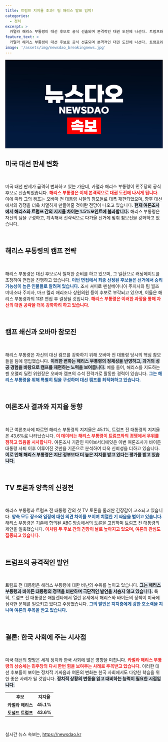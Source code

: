 ```yaml
---
title: 트럼프 지지율 초과! 팀 해리스 발표 임박!
categories:
  - 정치
excerpt: >
  카멀라 해리스 부통령이 대선 후보로 공식 선출되며 본격적인 대권 도전에 나선다. 트럼프와의 지지율 격차는 1.5%P까지 좁혀졌고, 캠프는 오바마 참모들로 재편성되어 전열을 정비했다. 첫 TV 토론을 둘러싼 신경전도 치열해지고 있다. 클릭하여 더 알아보세요!
feature_text: >
  카멀라 해리스 부통령이 대선 후보로 공식 선출되며 본격적인 대권 도전에 나선다. 트럼프와의 지지율 격차는 1.5%P까지 좁혀졌고, 캠프는 오바마 참모들로 재편성되어 전열을 정비했다. 첫 TV 토론을 둘러싼 신경전도 치열해지고 있다. 클릭하여 더 알아보세요!
image: '/assets/img/newsdao_breakingnews.jpg'
---
```


<p><img src="/assets/img/newsdao_breakingnews.jpg" alt="ontimetimes 속보" /></p>

<h2 data-ke-size="size26">미국 대선 판세 변화</h2>

<p data-ke-size="size16">&nbsp;</p>

<p>미국 대선 판세가 급격히 변화하고 있는 가운데, 카멀라 해리스 부통령이 민주당의 공식 후보로 선출되었습니다. <b><span style="color: #ee2323;">해리스 부통령은 이제 본격적으로 대권 도전에 나서게 됩니다.</span></b> 이에 따라 그의 캠프는 오바마 전 대통령 시절의 참모들로 대폭 재편되었으며, 향후 대선에서의 경쟁을 더욱 치열하게 만들어줄 것이란 전망이 나오고 있습니다. <b><span style="background-color: #21538527;">현재 여론조사에서 해리스와 트럼프 간의 지지율 차이는 1.5%포인트에 불과합니다.</span></b> 해리스 부통령은 자신의 팀을 구성하고, 계속해서 전략적으로 다가올 선거에 맞춰 참모진을 강화하고 있습니다.</p>

<p data-ke-size="size16">&nbsp;</p>

<h2 data-ke-size="size26">해리스 부통령의 캠프 전략</h2>

<p data-ke-size="size16">&nbsp;</p>

<p>해리스 부통령은 대선 후보로서 철저한 준비를 하고 있으며, 그 일환으로 러닝메이트를 초청하여 면접을 진행하고 있습니다. <b><span style="color: #1a5490;">이번 면접에서 최종 선정된 후보들은 선거에서 승리 가능성이 높은 인물들로 알려져 있습니다.</span></b> 조시 셔피로 펜실베이니아 주지사와 팀 월즈 미네소타 주지사, 마크 켈리 애리조나 상원의원 등이 후보로 부각되고 있으며, 이들은 해리스 부통령과의 1대1 면접 후 결정될 것입니다. <b><span style="color: #ee2323;">해리스 부통령은 이러한 과정을 통해 자신의 대권 공략을 더욱 강화하려 하고 있습니다.</span></b></p>

<p data-ke-size="size16">&nbsp;</p>

<h2 data-ke-size="size26">캠프 쇄신과 오바마 참모진</h2>

<p data-ke-size="size16">&nbsp;</p>

<p>해리스 부통령은 자신의 대선 캠프를 강화하기 위해 오바마 전 대통령 당시의 핵심 참모들을 팀에 영입했습니다. <b><span style="background-color: #21538527;">이러한 변화는 해리스 부통령의 정체성을 반영하고, 과거의 성공 경험을 바탕으로 캠프를 재편하는 노력을 보여줍니다.</span></b> 예를 들어, 해리스를 지도하는 젠 오맬리 딜런 위원장은 오바마 캠프의 수석 전략가로 활동한 경력이 있습니다. <b><span style="color: #1a5490;">그는 해리스 부통령을 위해 특별히 팀을 구성하며 대선 캠프를 최적화하고 있습니다.</span></b> </p>

<p data-ke-size="size16">&nbsp;</p>

<h2 data-ke-size="size26">여론조사 결과와 지지율 동향</h2>

<p data-ke-size="size16">&nbsp;</p>

<p>최근 여론조사에 따르면 해리스 부통령의 지지율은 45.1%, 트럼프 전 대통령의 지지율은 43.6%로 나타났습니다. <b><span style="color: #ee2323;">이 데이터는 해리스 부통령이 트럼프와의 경쟁에서 우위를 점하고 있음을 시사합니다.</span></b> 여론조사 기관인 파이브서티에잇은 이번 여론조사가 바이든 대통령 사퇴 이후 이루어진 것만을 기준으로 분석하여 더욱 신뢰성을 더하고 있습니다. <b><span style="background-color: #21538527;">이로 인해 해리스 부통령은 지난 정부보다 더 높은 지지를 받고 있다는 평가를 받고 있습니다.</span></b></p>

<p data-ke-size="size16">&nbsp;</p>

<h2 data-ke-size="size26">TV 토론과 양측의 신경전</h2>

<p data-ke-size="size16">&nbsp;</p>

<p>해리스 부통령과 트럼프 전 대통령 간의 첫 TV 토론을 둘러싼 긴장감이 고조되고 있습니다. <b><span style="color: #1a5490;">양측 모두 장소와 일정에 대한 의견 차이를 보이며 치열한 기 싸움을 벌이고 있습니다.</span></b> 해리스 부통령은 기존에 합의된 ABC 방송에서의 토론을 고집하며 트럼프 전 대통령의 제안을 일축했습니다. <b><span style="color: #ee2323;">이처럼 두 후보 간의 긴장이 날로 높아지고 있으며, 여론의 관심도 집중되고 있습니다.</span></b></p>

<p data-ke-size="size16">&nbsp;</p>

<h2 data-ke-size="size26">트럼프의 공격적인 발언</h2>

<p data-ke-size="size16">&nbsp;</p>

<p>트럼프 전 대통령은 해리스 부통령에 대한 비난의 수위를 높이고 있습니다. <b><span style="background-color: #21538527;">그는 해리스 부통령과 바이든 대통령의 정책을 비판하며 극단적인 발언을 서슴지 않고 있습니다.</span></b> 특히, 트럼프 전 대통령은 애틀랜타에서 열린 유세에서 해리스와 바이든의 정책이 미국에 심각한 문제를 일으키고 있다고 주장했습니다. <b><span style="color: #1a5490;">그의 발언은 지지층에게 강한 호소력을 지니며 여론의 주목을 받고 있습니다.</span></b></p>

<p data-ke-size="size16">&nbsp;</p>

<h2 data-ke-size="size26">결론: 한국 사회에 주는 시사점</h2>

<p data-ke-size="size16">&nbsp;</p>

<p>미국 대선의 향방은 세계 정치와 한국 사회에 많은 영향을 미칩니다. <b><span style="color: #ee2323;"> 카멀라 해리스 부통령의 상승세는 민주당의 다시 한번 힘을 보여주는 사례로 주목받고 있습니다.</span></b> 이러한 대선 후보들이 보이는 정치적 기싸움과 여론의 변화는 한국 사회에서도 다양한 학습을 위한 좋은 사례가 될 것입니다. <b><span style="background-color: #21538527;">정치적 상황의 변동을 읽고 대비하는 능력이 필요한 시점입니다.</span></b> </p>

<table>
    <tr>
        <th>후보</th>
        <th>지지율</th>
    </tr>
    <tr>
        <td style="text-align: center; height: 17px;"><b>카멀라 해리스</b></td>
        <td style="text-align: center; height: 17px;"><b>45.1%</b></td>
    </tr>
    <tr>
        <td style="text-align: center; height: 17px;"><b>도널드 트럼프</b></td>
        <td style="text-align: center; height: 17px;"><b>43.6%</b></td>
    </tr>
</table>

<p data-ke-size="size16">&nbsp;</p>
실시간 뉴스 속보는, <a href="https://newsdao.kr" rel="dofollow">https://newsdao.kr</a>


